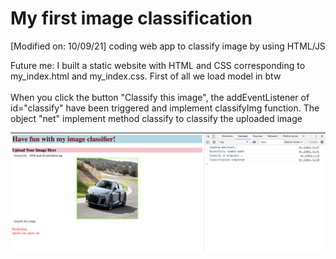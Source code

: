 # My first image classification
[Modified on: 10/09/21]
coding web app to classify image by using HTML/JS

Future me: I built a static website with HTML and CSS corresponding to my_index.html and my_index.css.
First of all we load model in btw <script> tag:
```
  <script src="https://unpkg.com/@tensorflow/tfjs"></script> <br>
  <script src="https://unpkg.com/@tensorflow-models/mobilenet"></script> <br><br>
```
  and control the whole operation with "my_index.js"
 
  <script src="my_index.js"></script>
  <br>
  <br>
When you click the button "Classify this image", the addEventListener of id="classify" have been triggered and implement classifyImg function. The object "net" implement method classify to classify the uploaded image
  

![alt text](https://github.com/Elstargo00/my-first-image-classification/blob/master/Screenshot%20example.png)
